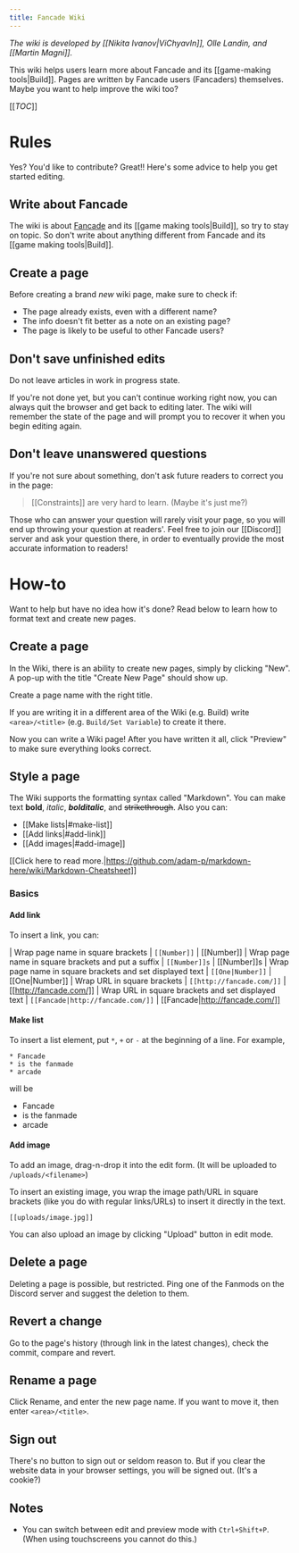 ```yaml
---
title: Fancade Wiki
---
```


*The wiki is developed by [[Nikita Ivanov|ViChyavIn]], Olle Landin, and [[Martin Magni]].*

This wiki helps users learn more about Fancade and its [[game-making tools|Build]]. Pages are written by Fancade users (Fancaders) themselves. Maybe you want to help improve the wiki too?

[[_TOC_]]

# Rules

Yes? You'd like to contribute? Great!! Here's some advice to help you get started editing.

## Write about Fancade

The wiki is about [Fancade](https://fancade.com) and its [[game making tools|Build]], so try to stay on topic. So don't write about anything different from Fancade and its [[game making tools|Build]].

## Create a page

Before creating a brand *new* wiki page, make sure to check if:

* The page already exists, even with a different name?
* The info doesn't fit better as a note on an existing page?
* The page is likely to be useful to other Fancade users?

## Don't save unfinished edits

Do not leave articles in work in progress state.

If you're not done yet, but you can't continue working right now, you can always quit the browser and get back to editing later. The wiki will remember the state of the page and will prompt you to recover it when you begin editing again.

## Don't leave unanswered questions

If you're not sure about something, don't ask future readers to correct you in the page:

<blockquote>
[[Constraints]] are very hard to learn. (Maybe it's just me?)
</blockquote>

Those who can answer your question will rarely visit your page, so you will end up throwing your question at readers'. Feel free to join our [[Discord]] server and ask your question there, in order to eventually provide the most accurate information to readers!

# How-to

Want to help but have no idea how it's done? Read below to learn how to format text and create new pages.

## Create a page

In the Wiki, there is an ability to create new pages, simply by clicking "New". A pop-up with the title "Create New Page" should show up.

Create a page name with the right title.

If you are writing it in a different area of the Wiki (e.g. Build) write `<area>/<title>` (e.g. `Build/Set Variable`) to create it there.

Now you can write a Wiki page! After you have written it all, click "Preview" to make sure everything looks correct.

## Style a page

The Wiki supports the formatting syntax called "Markdown". You can make text **bold**, *italic*, ***bolditalic***, and ~~strikethrough~~. Also you can:

* [[Make lists|#make-list]]
* [[Add links|#add-link]]
* [[Add images|#add-image]]

[[Click here to read more.|https://github.com/adam-p/markdown-here/wiki/Markdown-Cheatsheet]]

### Basics

#### Add link

To insert a link, you can:

| Wrap page name in square brackets | `[[Number]]` | [[Number]]
| Wrap page name in square brackets and put a suffix | `[[Number]]s` | [[Number]]s
| Wrap page name in square brackets and set displayed text | `[[One|Number]]` | [[One|Number]]
| Wrap URL in square brackets | `[[http://fancade.com/]]` | [[http://fancade.com/]]
| Wrap URL in square brackets and set displayed text | `[[Fancade|http://fancade.com/]]` | [[Fancade|http://fancade.com/]]

#### Make list

To insert a list element, put `*`, `+` or `-` at the beginning of a line. For example,

```
* Fancade
* is the fanmade
* arcade
```
will be

* Fancade
* is the fanmade
* arcade

#### Add image

To add an image, drag-n-drop it into the edit form. (It will be uploaded to `/uploads/<filename>`)

To insert an existing image, you wrap the image path/URL in square brackets (like you do with regular links/URLs) to insert it directly in the text.

```[[uploads/image.jpg]]```

You can also upload an image by clicking "Upload" button in edit mode.

## Delete a page

Deleting a page is possible, but restricted. Ping one of the Fanmods on the Discord server and suggest the deletion to them.

## Revert a change

Go to the page's history (through link in the latest changes), check the commit, compare and revert.

## Rename a page

Click Rename, and enter the new page name. If you want to move it, then enter `<area>/<title>`.

## Sign out

There's no button to sign out or seldom reason to. But if you clear the website data in your browser settings, you will be signed out. (It's a cookie?)

## Notes

* You can switch between edit and preview mode with `Ctrl+Shift+P`. (When using touchscreens you cannot do this.)
